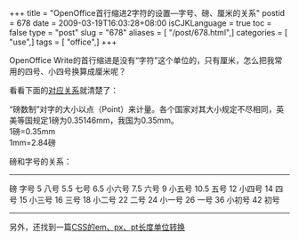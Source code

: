 +++
title = "OpenOffice首行缩进2字符的设置—字号、磅、厘米的关系"
postid = 678
date = 2009-03-19T16:03:28+08:00
isCJKLanguage = true
toc = false
type = "post"
slug = "678"
aliases = [ "/post/678.html",]
categories = [ "use",]
tags = [ "office",]
+++


OpenOffice
Write的首行缩进是没有“字符”这个单位的，只有厘米，怎么把我常用的四号、小四号换算成厘米呢？  

看看下面的[对应关系](http://bbs.52print.com/thread-69386-1-6.html)就清楚了：

“磅数制”对字的大小以点（Point）来计量。各个国家对其大小规定不尽相同，英美等国规定1磅为0.35146mm，我国为0.35mm。  
1磅=0.35mm  
1mm=2.84磅

磅和字号的关系：  
<!--more-->

  ------ --------
  磅     字号
  5      八号
  5.5    七号
  6.5    小六号
  7.5    六号
  9      小五号
  10.5   五号
  12     小四号
  14     四号
  15     小三号
  16     三号
  18     小二号
  22     二号
  24     小一号
  26     一号
  36     小初号
  42     初号
  ------ --------

另外，还找到一篇[CSS的em、px、pt长度单位转换](http://blog.ccw.com.cn/blog.php?do-showone-uid-140471-type-blog-itemid-69583-type-blog.html)

